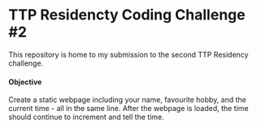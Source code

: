 # TTP Residencty Coding Challenge #2

This repository is home to my submission to the second TTP Residency challenge.

#### Objective
Create a static webpage including your name, favourite hobby, and the current time - all in the same line.
After the webpage is loaded, the time should continue to increment and tell the time.
